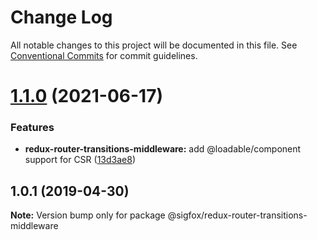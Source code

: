 # Change Log

All notable changes to this project will be documented in this file.
See [Conventional Commits](https://conventionalcommits.org) for commit guidelines.

# [1.1.0](https://github.com/sigfox/javascript/compare/@sigfox/redux-router-transitions-middleware@1.0.1...@sigfox/redux-router-transitions-middleware@1.1.0) (2021-06-17)


### Features

* **redux-router-transitions-middleware:** add @loadable/component support for CSR ([13d3ae8](https://github.com/sigfox/javascript/commit/13d3ae8))





## 1.0.1 (2019-04-30)

**Note:** Version bump only for package @sigfox/redux-router-transitions-middleware
